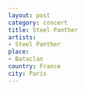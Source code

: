 ```yaml
---
layout: post
category: concert
title: Steel Panther
artists: 
- Steel Panther
place: 
- Bataclan
country: France
city: Paris
---
```


